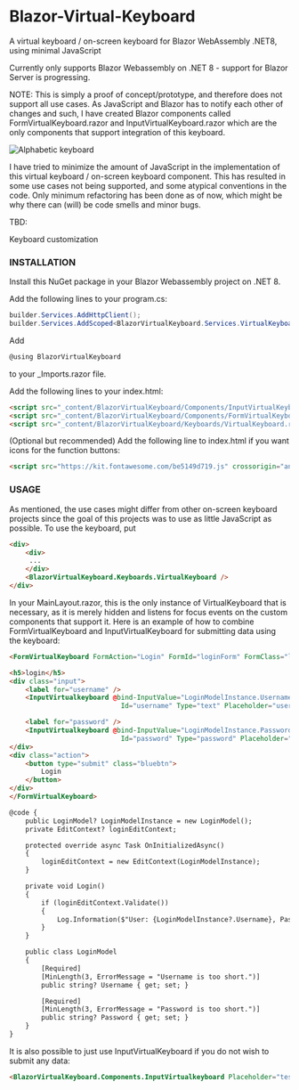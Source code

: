 # Blazor-Virtual-Keyboard
A virtual keyboard / on-screen keyboard for Blazor WebAssembly .NET8, using minimal JavaScript

Currently only supports Blazor Webassembly on .NET 8 - support for Blazor Server is progressing.

NOTE: This is simply a proof of concept/prototype, and therefore does not support all use cases. As JavaScript and Blazor has to notify each other of changes and such, I have created Blazor components called FormVirtualKeyboard.razor and InputVirtualKeyboard.razor which are the only components that support integration of this keyboard.

![Alphabetic keyboard]([https://i.imgur.com/a/A15qSeE](https://i.imgur.com/yU4Bx4H.png))

I have tried to minimize the amount of JavaScript in the implementation of this virtual keyboard / on-screen keyboard component. This has resulted in some use cases not being supported, and some atypical conventions in the code. Only minimum refactoring has been done as of now, which might be why there can (will) be code smells and minor bugs.

TBD:

Keyboard customization
### INSTALLATION

Install this NuGet package in your Blazor Webassembly project on .NET 8.

Add the following lines to your program.cs: 
```csharp
builder.Services.AddHttpClient(); 
builder.Services.AddScoped<BlazorVirtualKeyboard.Services.VirtualKeyboardService>();
```

Add 
```csharp
@using BlazorVirtualKeyboard 
```
to your _Imports.razor file.

Add the following lines to your index.html: 
```html
<script src="_content/BlazorVirtualKeyboard/Components/InputVirtualKeyboard.razor.js"></script> 
<script src="_content/BlazorVirtualKeyboard/Components/FormVirtualKeyboard.razor.js"></script> 
<script src="_content/BlazorVirtualKeyboard/Keyboards/VirtualKeyboard.razor.js"></script>
```

(Optional but recommended) Add the following line to index.html if you want icons for the function buttons: 
```html
<script src="https://kit.fontawesome.com/be5149d719.js" crossorigin="anonymous"></script>
```

### USAGE
As mentioned, the use cases might differ from other on-screen keyboard projects since the goal of this projects was to use as little JavaScript as possible. To use the keyboard, put
```html
<div>
    <div>
     ... 
    </div> 
    <BlazorVirtualKeyboard.Keyboards.VirtualKeyboard /> 
</div>
```

In your MainLayout.razor, this is the only instance of VirtualKeyboard that is necessary, as it is merely hidden and listens for focus events on the custom components that support it. Here is an example of how to combine FormVirtualKeyboard and InputVirtualKeyboard for submitting data using the keyboard: 
```html
<FormVirtualKeyboard FormAction="Login" FormId="loginForm" FormClass="login-form row-1 test-form" EditContext="loginEditContext">

<h5>login</h5>
<div class="input">
    <label for="username" />
    <InputVirtualkeyboard @bind-InputValue="LoginModelInstance.Username"
                            Id="username" Type="text" Placeholder="username" />

    <label for="password" />
    <InputVirtualkeyboard @bind-InputValue="LoginModelInstance.Password"
                            Id="password" Type="password" Placeholder="password" />
</div>
<div class="action">
    <button type="submit" class="bluebtn">
        Login
    </button>
</div>
</FormVirtualKeyboard>

@code {
    public LoginModel? LoginModelInstance = new LoginModel();
    private EditContext? loginEditContext;

    protected override async Task OnInitializedAsync()
    {
        loginEditContext = new EditContext(LoginModelInstance);
    }

    private void Login()
    {
        if (loginEditContext.Validate())
        {
            Log.Information($"User: {LoginModelInstance?.Username}, Password: {LoginModelInstance?.Password}");
        }
    }

    public class LoginModel
    {
        [Required]
        [MinLength(3, ErrorMessage = "Username is too short.")]
        public string? Username { get; set; }

        [Required]
        [MinLength(3, ErrorMessage = "Password is too short.")]
        public string? Password { get; set; }
    }
}
```
It is also possible to just use InputVirtualKeyboard if you do not wish to submit any data:
```html
<BlazorVirtualKeyboard.Components.InputVirtualkeyboard Placeholder="test" Id="test" Type="text"/>
```
